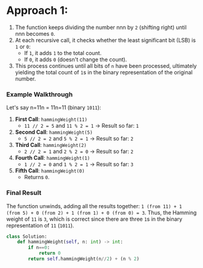 
# Approach 1:

1. The function keeps dividing the number nnn by `2` (shifting right) until nnn becomes `0`.
2. At each recursive call, it checks whether the least significant bit (LSB) is `1` or `0`:
    - If `1`, it adds `1` to the total count.
    - If `0`, it adds `0` (doesn't change the count).
3. This process continues until all bits of `n` have been processed, ultimately yielding the total count of `1`s in the binary representation of the original number.

### Example Walkthrough

Let's say n=11n = 11n=11 (binary `1011`):

1. **First Call**: `hammingWeight(11)`
    - `11 // 2 = 5` and `11 % 2 = 1` → Result so far: `1`
2. **Second Call**: `hammingWeight(5)`
    - `5 // 2 = 2` and `5 % 2 = 1` → Result so far: `2`
3. **Third Call**: `hammingWeight(2)`
    - `2 // 2 = 1` and `2 % 2 = 0` → Result so far: `2`
4. **Fourth Call**: `hammingWeight(1)`
    - `1 // 2 = 0` and `1 % 2 = 1` → Result so far: `3`
5. **Fifth Call**: `hammingWeight(0)`
    - Returns `0`.

### Final Result

The function unwinds, adding all the results together: `1 (from 11) + 1 (from 5) + 0 (from 2) + 1 (from 1) + 0 (from 0) = 3`. Thus, the Hamming weight of `11` is `3`, which is correct since there are three `1`s in the binary representation of `11` (`1011`).

```python
class Solution:
    def hammingWeight(self, n: int) -> int:
        if n==0:
            return 0
        return self.hammingWeight(n//2) + (n % 2)
        

```